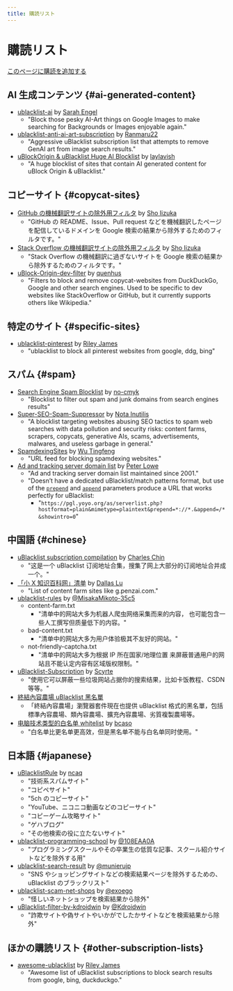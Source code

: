 ```yaml
---
title: 購読リスト
---
```


# 購読リスト

[このページに購読を追加する](https://github.com/ublacklist/website/edit/main/i18n/ja/docusaurus-plugin-content-pages/subscriptions.md)

## AI 生成コンテンツ {#ai-generated-content}

- [ublacklist-ai](https://github.com/PrincessAkira/ublacklist-ai) by [Sarah Engel](https://github.com/PrincessAkira)
  - "Block those pesky AI-Art things on Google Images to make searching for Backgrounds or Images enjoyable again."
- [ublacklist-anti-ai-art-subscription](https://codeberg.org/ranmaru22/ublacklist-anti-ai-art-subscription) by [Ranmaru22](https://codeberg.org/ranmaru22)
  - "Aggressive uBlacklist subscription list that attempts to remove GenAI art from image search results."
- [uBlockOrigin & uBlacklist Huge AI Blocklist](https://github.com/laylavish/uBlockOrigin-HUGE-AI-Blocklist) by [laylavish](https://github.com/laylavish)
  - "A huge blocklist of sites that contain AI generated content for uBlock Origin & uBlacklist."

## コピーサイト {#copycat-sites}

- [GitHub の機械翻訳サイトの除外用フィルタ](https://github.com/arosh/ublacklist-github-translation) by [Sho Iizuka](https://github.com/arosh)
  - "GitHub の README、Issue、Pull request などを機械翻訳したページを配信しているドメインを Google 検索の結果から除外するためのフィルタです。"
- [Stack Overflow の機械翻訳サイトの除外用フィルタ](https://github.com/arosh/ublacklist-stackoverflow-translation) by [Sho Iizuka](https://github.com/arosh)
  - "Stack Overflow の機械翻訳に過ぎないサイトを Google 検索の結果から除外するためのフィルタです。"
- [uBlock-Origin-dev-filter](https://github.com/quenhus/uBlock-Origin-dev-filter) by [quenhus](https://github.com/quenhus)
  - "Filters to block and remove copycat-websites from DuckDuckGo, Google and other search engines. Used to be specific to dev websites like StackOverflow or GitHub, but it currently supports others like Wikipedia."

## 特定のサイト {#specific-sites}

- [ublacklist-pinterest](https://github.com/rjaus/ublacklist-pinterest) by [Riley James](https://github.com/rjaus)
  - "ublacklist to block all pinterest websites from google, ddg, bing"

## スパム {#spam}

- [Search Engine Spam Blocklist](https://github.com/no-cmyk/Search-Engine-Spam-Blocklist) by [no-cmyk](https://github.com/no-cmyk)
  - "Blocklist to filter out spam and junk domains from search engines results"
- [Super-SEO-Spam-Suppressor](https://github.com/NotaInutilis/Super-SEO-Spam-Suppressor) by [Nota Inutilis](https://github.com/NotaInutilis)
  - "A blocklist targeting websites abusing SEO tactics to spam web searches with data pollution and security risks: content farms, scrapers, copycats, generative AIs, scams, advertisements, malwares, and useless garbage in general."
- [SpamdexingSites](https://github.com/elliotwutingfeng/SpamdexingSites) by [Wu Tingfeng](https://github.com/elliotwutingfeng)
  - "URL feed for blocking spamdexing websites."
- [Ad and tracking server domain list](https://pgl.yoyo.org/adservers/) by [Peter Lowe](https://pgl.yoyo.org/)
  - "Ad and tracking server domain list maintained since 2001."
  - "Doesn’t have a dedicated uBlacklist/match patterns format, but use of the [`prepend`](https://pgl.yoyo.org/as/formats.php#prepend) and [`append`](https://pgl.yoyo.org/as/formats.php#append) parameters produce a URL that works perfectly for uBlacklist:
    - "`https://pgl.yoyo.org/as/serverlist.php?hostformat=plain&mimetype=plaintext&prepend=*://*.&append=/*&showintro=0`"

## 中国語 {#chinese}

- [uBlacklist subscription compilation](https://github.com/eallion/uBlacklist-subscription-compilation) by [Charles Chin](https://github.com/eallion)
  - "这是一个 uBlacklist 订阅地址合集，搜集了网上大部分的订阅地址合并成一个。"
- [「小 X 知识百科网」清单](https://github.com/dallaslu/penzai-list) by [Dallas Lu](https://github.com/dallaslu)
  - "List of content farm sites like g.penzai.com."
- [ublacklist-rules](https://github.com/MisakaMikoto-35c5/ublacklist-rules) by [@MisakaMikoto-35c5](https://github.com/MisakaMikoto-35c5)
  - content-farm.txt
    - "清单中的网站大多为机器人爬虫网络采集而来的内容， 也可能包含一些人工撰写但质量低下的内容。"
  - bad-content.txt
    - "清单中的网站大多为用户体验极其不友好的网站。"
  - not-friendly-captcha.txt
    - "清单中的网站大多为根据 IP 所在国家/地理位置 来屏蔽普通用户的网站且不能认定内容有区域版权限制。"
- [uBlacklist-Subscription](https://github.com/scyrte/uBlacklist-Subscription) by [Scyrte](https://github.com/scyrte)
  - "使用它可以屏蔽一些垃圾网站占据你的搜索结果，比如卡饭教程、CSDN 等等。"
- [終結內容農場 uBlacklist 黑名單](https://danny0838.github.io/content-farm-terminator/zh/subscriptions-ublacklist)
  - 「終結內容農場」瀏覽器套件現在也提供 uBlacklist 格式的黑名單，包括標準內容農場、類內容農場、擴充內容農場、劣質複製農場等。
- [电脑技术类型的白名单 whitelist](https://github.com/bcaso/Google-Chinese-Results-Whitelist) by [bcaso](https://github.com/bcaso)
  - "白名单比更名单更高效，但是黑名单不能与白名单同时使用。"

## 日本語 {#japanese}

- [uBlacklistRule](https://github.com/ncaq/uBlacklistRule) by [ncaq](https://github.com/ncaq)
  - "技術系スパムサイト"
  - "コピペサイト"
  - "5ch のコピーサイト"
  - "YouTube、ニコニコ動画などのコピーサイト"
  - "コピーゲーム攻略サイト"
  - "ゲハブログ"
  - "その他検索の役に立たないサイト"
- [ublacklist-programming-school](https://github.com/108EAA0A/ublacklist-programming-school) by [@108EAA0A](https://github.com/108EAA0A)
  - "プログラミングスクールやその卒業生の低質な記事、スクール紹介サイトなどを除外する用"
- [ublacklist-search-result](https://github.com/munierujp/ublacklist-search-result) by [@munierujp](https://github.com/munierujp)
  - "SNS やショッピングサイトなどの検索結果ページを除外するための、uBlacklist のブラックリスト"
- [ublacklist-scam-net-shops](https://github.com/exoego/ublacklist-scam-net-shops) by [@exoego](https://github.com/exoego)
  - "怪しいネットショップを検索結果から除外"
- [uBlacklist-filter-by-kdroidwin](https://github.com/Kdroidwin/uBlacklist-filter-by-kdroidwin) by [@Kdroidwin](https://github.com/Kdroidwin)
  - "詐欺サイトや偽サイトやいかがでしたかサイトなどを検索結果から除外"

## ほかの購読リスト {#other-subscription-lists}

- [awesome-ublacklist](https://github.com/rjaus/awesome-ublacklist) by [Riley James](https://github.com/rjaus)
  - "Awesome list of uBlacklist subscriptions to block search results from google, bing, duckduckgo."
